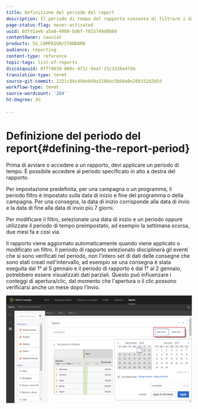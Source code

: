 ```yaml
---
title: Definizione del periodo del report
description: Il periodo di tempo del rapporto consente di filtrare i dati in base alle date prescelte.
page-status-flag: never-activated
uuid: 8dfd1ae6-a5a0-4900-bd6f-7815749d0b60
contentOwner: sauviat
products: SG_CAMPAIGN/STANDARD
audience: reporting
content-type: reference
topic-tags: list-of-reports
discoiquuid: 8ff74630-860c-4f1c-9aa7-21c3326e47da
translation-type: tm+mt
source-git-commit: 1321c84c49de6d9a318bbc5bb8a0e28b332d2b5d
workflow-type: tm+mt
source-wordcount: '204'
ht-degree: 3%

---
```



# Definizione del periodo del report{#defining-the-report-period}

Prima di avviare o accedere a un rapporto, devi applicare un periodo di tempo. È possibile accedere al periodo specificato in alto a destra del rapporto.

Per impostazione predefinita, per una campagna o un programma, il periodo filtro è impostato sulla data di inizio e fine del programma o della campagna. Per una consegna, la data di inizio corrisponde alla data di invio e la data di fine alla data di invio più 7 giorni.

Per modificare il filtro, selezionate una data di inizio e un periodo oppure utilizzate il periodo di tempo preimpostato, ad esempio la settimana scorsa, due mesi fa e così via.

Il rapporto viene aggiornato automaticamente quando viene applicato o modificato un filtro. Il periodo di rapporto selezionato disciplinerà gli eventi che si sono verificati nel periodo, non l&#39;intero set di dati delle consegne che sono stati creati nell&#39;intervallo, ad esempio se una consegna è stata eseguita dal 1° al 5 gennaio e il periodo di rapporto è dal 1° al 2 gennaio, potrebbero essere visualizzati dati parziali. Questo può influenzare i conteggi di apertura/clic, dal momento che l&#39;apertura o il clic possono verificarsi anche un mese dopo l&#39;invio.

![](assets/campaign_reports_5.png)
